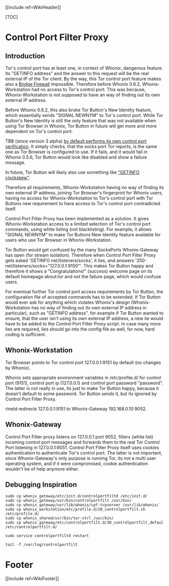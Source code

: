 [[include ref=WikiHeader]]

[TOC]

# Control Port Filter Proxy
## Introduction
Tor's control port has at least one, in context of Whonix, dangerous feature. Its "GETINFO address" and the answer to this request will be the real external IP of the Tor client. By the way, this Tor control port feature makes also a [Bridge Firewall](https://trac.torproject.org/projects/tor/wiki/doc/TorifyHOWTO/BridgeFirewall) impossible. Therefore before Whonix 0.6.2, Whonix-Workstation had no access to Tor's control port. This was because, Whonix-Workstation is not supposed to have an way of finding out its own external IP address.

Before Whonix 0.6.2, this also broke Tor Button's New Identity feature, which essentially sends "SIGNAL NEWNYM" to Tor's control port. While Tor Button's New Identity is still the only feature that was not available when using Tor Browser in Whonix, Tor Button in future will get more and more dependent on Tor's control port.

TBB (since version 3 alpha) [by default performs its own control port verification](https://trac.torproject.org/projects/tor/ticket/6546#comment:33). It simply checks, that the socks port Tor reports, is the same one as Tor Browser is configured to use. If it fails, and it would fail in Whonix 0.5.6, Tor Button would look like disabled and show a failure message.

In future, Tor Button will likely also use something like ["GETINFO clockskew"](https://trac.torproject.org/projects/tor/ticket/3652).

Therefore all requirements, Whonix-Workstation having no way of finding its own external IP address, joining Tor Browser's fingerprint for Whonix users, having no access for Whonix-Workstation to Tor's control port with Tor Buttons new requirement to have access to Tor's control port contradicted itself.

Control Port Filter Proxy has been implemented as a solution. It gives Whonix-Workstation access to a limited selection of Tor's control port commands, using white listing (not blacklisting). For example, it allows "SIGNAL NEWNYM" to make Tor Buttons New Identity feature available for users who use Tor Browser in Whonix-Workstation.

Tor Button would get confused by the many SocksPorts Whonix-Gateway has open (for stream isolation). Therefore when Control Port Filter Proxy gets asked 'GETINFO net/listeners/socks', it lies, and answers '250-net/listeners/socks="127.0.0.1:9150"'. This makes Tor Button happy and therefore it shows a "Congratulations!" (success) welcome page on its default homepage about:tor and not the failure page, which would confuse users.

For eventual further Tor control port access requirements by Tor Button, the configuration file of accepted commands has to be extended. If Tor Button would ever ask for anything which violates Whonix's design (Whonix-Workstation has no way of finding out its own external IP address in particular), such as "GETINFO address", for example if Tor Button wanted to ensure, that the user isn't using its own external IP address, a new lie would have to be added to the Control Port Filter Proxy script. In case many more lies are required, lies should go into the config file as well, for now, hard coding is sufficient.

## Whonix-Workstation
Tor Browser points to Tor control port 127.0.0.1:9151 by default (no changes by Whonix).

Whonix sets appropriate environment variables in /etc/profile.d/ for control port (9151), control port ip (127.0.0.1) and control port password "password". The latter is not really in use, its just to make Tor Button happy, because it doesn't default to some password. Tor Button sends it, but its ignored by Control Port Filter Proxy.

rinetd redirects 127.0.0.1:9151 to Whonix-Gateway 192.168.0.10:9052.

## Whonix-Gateway
Control Port Filter proxy listens on 127.0.0.1 port 9052, filters (white list) incoming control port messages and forwards them to the real Tor Control Port listening in 127.0.0.1:9051. Control Port Filter Proxy itself uses cookies authentication to authenticate Tor's control port. The latter is not important, since Whonix-Gateway's only purpose is running Tor, its not a multi user operating system, and if it were compromised, cookie authentication wouldn't be of help anymore either.

## Debugging Inspiration

    sudo cp whonix_gateway/etc/init.d/controlportfiltd /etc/init.d/
    sudo cp whonix_gateway/usr/bin/controlportfilt /usr/bin/
    sudo cp whonix_gateway/usr/lib/whonix/cpf-tcpserver /usr/lib/whonix/
    sudo cp whonix_workstation/etc/profile.d/20_controlportfilt.sh /etc/profile.d/
    sudo cp whonix_shared/usr/bin/tor-ctrl /usr/bin/
    sudo cp whonix_gateway/etc/controlportfilt.d/30_controlportfilt_defaul /etc/controlportfilt.d/

    sudo service controlportfiltd restart

    tail -f /var/log/controlportfilt

# Footer #
[[include ref=WikiFooter]]